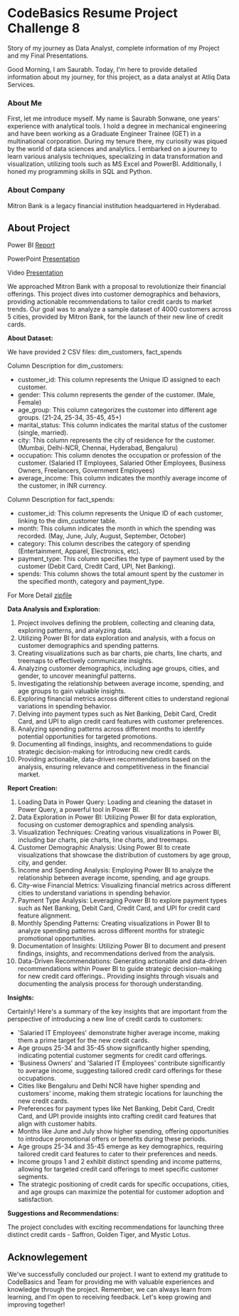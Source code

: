 # CodeBasics Resume Project Challenge 8
Story of my journey as Data Analyst, complete information of my Project and my Final Presentations.

Good Morning, I am Saurabh. Today, I'm here to provide detailed information about my journey, for this project, as a data analyst at Atliq Data Services.
### About Me
First, let me introduce myself. My name is Saurabh Sonwane, one years' experience with analytical tools. I hold a degree in mechanical engineering and have been working as a Graduate Engineer Trainee (GET) in a multinational corporation. During my tenure there, my curiosity was piqued by the world of data sciences and analytics. I embarked on a journey to learn various analysis techniques, specializing in data transformation and visualization, utilizing tools such as MS Excel and PowerBI. Additionally, I honed my programming skills in SQL and Python.
### About Company
Mitron Bank is a legacy financial institution headquartered in Hyderabad.

## About Project
Power BI [Report](https://app.powerbi.com/view?r=eyJrIjoiNjhjMDg2ZWQtZjJlNi00MWVkLTkzMjUtYzQ2ODkzZTYxOTM5IiwidCI6ImRmODY3OWNkLWE4MGUtNDVkOC05OWFjLWM4M2VkN2ZmOTVhMCJ9&pageName=ReportSection)

PowerPoint [Presentation](https://github.com/SSonwane26/DataProjectChallenges/blob/main/CodeBasicsResumeProjectChallenge%238/Final%20Presentation.pdf)

Video [Presentation](https://youtu.be/qnuaSPDcly4?si=lUIBNTG9MdBjvzXO)

We approached Mitron Bank with a proposal to revolutionize their financial offerings. This project dives into customer demographics and behaviors, providing actionable recommendations to tailor credit cards to market trends. Our goal was to analyze a sample dataset of 4000 customers across 5 cities, provided by Mitron Bank, for the launch of their new line of credit cards.

**About Dataset:**

We have provided 2 CSV files: dim_customers, fact_spends

Column Description for dim_customers:
- customer_id: This column represents the Unique ID assigned to each customer.
- gender: This column represents the gender of the customer. (Male, Female)
- age_group: This column categorizes the customer into different age groups. (21-24, 25-34, 35-45, 45+)
- marital_status: This column indicates the marital status of the customer (single, married).
- city: This column represents the city of residence for the customer. (Mumbai, Delhi-NCR, Chennai, Hyderabad, Bengaluru)
- occupation: This column denotes the occupation or profession of the customer. (Salaried IT Employees, Salaried Other Employees, Business Owners, Freelancers, Government Employees)
- average_income: This column indicates the monthly average income of the customer, in INR currency.

Column Description for fact_spends:
- customer_id: This column represents the Unique ID of each customer, linking to the dim_customer table.
- month: This column indicates the month in which the spending was recorded. (May, June, July, August, September, October)
- category: This column describes the category of spending (Entertainment, Apparel, Electronics, etc).
- payment_type: This column specifies the type of payment used by the customer (Debit Card, Credit Card, UPI, Net Banking).
- spends: This column shows the total amount spent by the customer in the specified month, category and payment_type.

For More Detail [zipfile](https://github.com/SSonwane26/DataProjectChallenges/blob/main/CodeBasicsResumeProjectChallenge%238/C8_Input_Files.zip)

**Data Analysis and Exploration:**

1. Project involves defining the problem, collecting and cleaning data, exploring patterns, and analyzing data.
2. Utilizing Power BI for data exploration and analysis, with a focus on customer demographics and spending patterns.
3. Creating visualizations such as bar charts, pie charts, line charts, and treemaps to effectively communicate insights.
4. Analyzing customer demographics, including age groups, cities, and gender, to uncover meaningful patterns.
5. Investigating the relationship between average income, spending, and age groups to gain valuable insights.
6. Exploring financial metrics across different cities to understand regional variations in spending behavior.
7. Delving into payment types such as Net Banking, Debit Card, Credit Card, and UPI to align credit card features with customer preferences.
8. Analyzing spending patterns across different months to identify potential opportunities for targeted promotions.
9. Documenting all findings, insights, and recommendations to guide strategic decision-making for introducing new credit cards.
10. Providing actionable, data-driven recommendations based on the analysis, ensuring relevance and competitiveness in the financial market.

**Report Creation:**

1. Loading Data in Power Query: Loading and cleaning the dataset in Power Query, a powerful tool in Power BI.
2. Data Exploration in Power BI: Utilizing Power BI for data exploration, focusing on customer demographics and spending analysis.
3. Visualization Techniques: Creating various visualizations in Power BI, including bar charts, pie charts, line charts, and treemaps.
4. Customer Demographic Analysis: Using Power BI to create visualizations that showcase the distribution of customers by age group, city, and gender.
5. Income and Spending Analysis: Employing Power BI to analyze the relationship between average income, spending, and age groups.
6. City-wise Financial Metrics: Visualizing financial metrics across different cities to understand variations in spending behavior.
7. Payment Type Analysis: Leveraging Power BI to explore payment types such as Net Banking, Debit Card, Credit Card, and UPI for credit card feature alignment.
8. Monthly Spending Patterns: Creating visualizations in Power BI to analyze spending patterns across different months for strategic promotional opportunities.
9. Documentation of Insights: Utilizing Power BI to document and present findings, insights, and recommendations derived from the analysis.
10. Data-Driven Recommendations: Generating actionable and data-driven recommendations within Power BI to guide strategic decision-making for new credit card offerings.. Providing insights through visuals and documenting the analysis process for thorough understanding.

**Insights:**

Certainly! Here's a summary of the key insights that are important from the perspective of introducing a new line of credit cards to customers:
- 'Salaried IT Employees' demonstrate higher average income, making them a prime target for the new credit cards.
- Age groups 25-34 and 35-45 show significantly higher spending, indicating potential customer segments for credit card offerings.
- 'Business Owners' and 'Salaried IT Employees' contribute significantly to average income, suggesting tailored credit card offerings for these occupations.
- Cities like Bengaluru and Delhi NCR have higher spending and customers' income, making them strategic locations for launching the new credit cards.
- Preferences for payment types like Net Banking, Debit Card, Credit Card, and UPI provide insights into crafting credit card features that align with customer habits.
- Months like June and July show higher spending, offering opportunities to introduce promotional offers or benefits during these periods.
- Age groups 25-34 and 35-45 emerge as key demographics, requiring tailored credit card features to cater to their preferences and needs.
- Income groups 1 and 2 exhibit distinct spending and income patterns, allowing for targeted credit card offerings to meet specific customer segments.
- The strategic positioning of credit cards for specific occupations, cities, and age groups can maximize the potential for customer adoption and satisfaction.

**Suggestions and Recommendations:**

The project concludes with exciting recommendations for launching three distinct credit cards - Saffron, Golden Tiger, and Mystic Lotus.

## Acknowlegement
We've successfully concluded our project. I want to extend my gratitude to CodeBasics and Team for providing me with valuable experiences and knowledge through the project. Remember, we can always learn from learning, and I'm open to receiving feedback. Let's keep growing and improving together!
